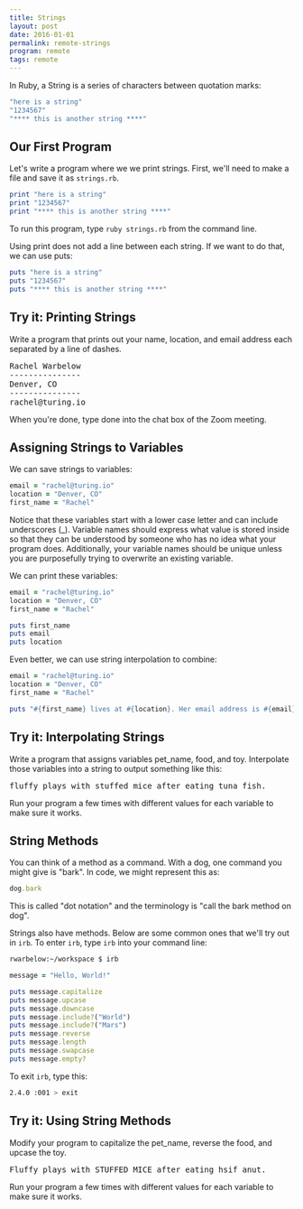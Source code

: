 ```yaml
---
title: Strings
layout: post
date: 2016-01-01
permalink: remote-strings
program: remote
tags: remote
---
```


In Ruby, a String is a series of characters between quotation marks:

```ruby
"here is a string"
"1234567"
"**** this is another string ****"
```

## Our First Program

Let's write a program where we we print strings. First, we'll need to make a file and save it as `strings.rb`.

```ruby
print "here is a string"
print "1234567"
print "**** this is another string ****"
```

To run this program, type `ruby strings.rb` from the command line.

Using print does not add a line between each string. If we want to do that, we can use puts:

```ruby
puts "here is a string"
puts "1234567"
puts "**** this is another string ****"
```

<div class="try-it">
<h2>Try it: Printing Strings</h2>

<p>Write a program that prints out your name, location, and email address each separated by a line of dashes.</p>

<pre>Rachel Warbelow
---------------
Denver, CO
---------------
rachel@turing.io</pre>

When you're done, type done into the chat box of the Zoom meeting. 

</div>


## Assigning Strings to Variables

We can save strings to variables:

```ruby
email = "rachel@turing.io"
location = "Denver, CO"
first_name = "Rachel"
```

Notice that these variables start with a lower case letter and can include underscores (_). Variable names should express what value is stored inside so that they can be understood by someone who has no idea what your program does. Additionally, your variable names should be unique unless you are purposefully trying to overwrite an existing variable. 

We can print these variables:

```ruby
email = "rachel@turing.io"
location = "Denver, CO"
first_name = "Rachel"

puts first_name
puts email
puts location
```

Even better, we can use string interpolation to combine:

```ruby
email = "rachel@turing.io"
location = "Denver, CO"
first_name = "Rachel"

puts "#{first_name} lives at #{location}. Her email address is #{email}."
```

<div class="try-it">
<h2>Try it: Interpolating Strings</h2>

<p>Write a program that assigns variables pet_name, food, and toy. Interpolate those variables into a string to output something like this:</p>

<pre>fluffy plays with stuffed mice after eating tuna fish.</pre>
Run your program a few times with different values for each variable to make sure it works.
</div>

## String Methods

You can think of a method as a command. With a dog, one command you might give is "bark". In code, we might represent this as:

```ruby
dog.bark
```

This is called "dot notation" and the terminology is "call the bark method on dog".

Strings also have methods. Below are some common ones that we'll try out in `irb`. To enter `irb`, type `irb` into your command line:

```bash
rwarbelow:~/workspace $ irb
```

```ruby
message = "Hello, World!"

puts message.capitalize
puts message.upcase
puts message.downcase
puts message.include?("World")
puts message.include?("Mars")
puts message.reverse
puts message.length
puts message.swapcase
puts message.empty? 
```

To exit `irb`, type this:

```bash
2.4.0 :001 > exit
```


<div class="try-it">
<h2>Try it: Using String Methods</h2>

<p>Modify your program to capitalize the pet_name, reverse the food, and upcase the toy.</p>

<pre>Fluffy plays with STUFFED MICE after eating hsif anut.</pre>
Run your program a few times with different values for each variable to make sure it works.
</div>
